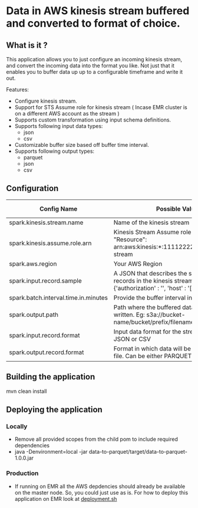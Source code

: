 # Data in AWS kinesis stream buffered and converted to format of choice.

## What is it ?

This application allows you to just configure an incoming kinesis stream,
and convert the incoming data into the format you like. Not just that
it enables you to buffer data up up to a configurable timeframe and write it out.

Features:

* Configure kinesis stream.
* Support for STS Assume role for kinesis stream ( Incase EMR cluster is on a different
 AWS account as the stream )
* Supports  custom transformation using input schema definitions.
* Supports following input data types:
  - json
  - csv
* Customizable buffer size based off buffer time interval.
* Supports following output types:
    - parquet
    - json
    - csv

## Configuration

| Config Name                                        | Possible Values                                                                                                                                                | Data Type              |
|----------------------------------------------------|----------------------------------------------------------------------------------------------------------------------------------------------------------------|------------------------|
| spark.kinesis.stream.name                          | Name of the kinesis stream                                                                                                                                     | String                 |
| spark.kinesis.assume.role.arn                      | Kinesis Stream Assume role arn. Eg: "Resource": arn:aws:kinesis:*:111122223333:stream/my-stream                                                                | String                 |
| spark.aws.region                                   | Your AWS Region                                                                                                                                                | String                 |
| spark.input.record.sample                          | A JSON that describes the schema of the input records in the kinesis stream. Example: "{'authorization' : '', 'host' : '['abc', 'def']'}"                      | String                 |
| spark.batch.interval.time.in.minutes               | Provide the buffer interval in minutes.                                                                                                                        | String                 |
| spark.output.path                                  | Path where the buffered data needs to be written. Eg: s3a://bucket-name/bucket/prefix/filename                                                                 | String                 |
| spark.input.record.format                          | Input data format for the stream can be either JSON or CSV                                                                                                     | String                 |
| spark.output.record.format                         | Format in which data will be written out to the file. Can be either PARQUET or JSON or CSV                                                                     | String                 |


## Building the application

mvn clean install

## Deploying the application

### Locally

* Remove all provided scopes from the child pom to include required dependencies
* java -Denvironment=local -jar data-to-parquet/target/data-to-parquet-1.0.0.jar

### Production

* If running on EMR all the AWS depdencies should already be available
on the master node. So, you could just use as is. For how to deploy this application
on EMR look at [deployment.sh](scripts/deployment.sh)
